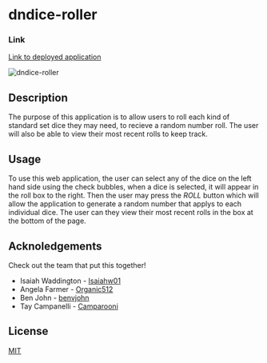 # dndice-roller

### Link 

[Link to deployed application](https://camparooni.github.io/dndice-roller/)

![dndice-roller](DnDice-roller.gif)


## Description

The purpose of this application is to allow users to roll each kind of standard set dice they may need, to recieve a random number roll. The user will also be able to view their most recent rolls to keep track. 

## Usage

To use this web application, the user can select any of the dice on the left hand side using the check bubbles, when a dice is selected, it will appear in the roll box to the right. Then the user may press the *ROLL* button which will allow the application to generate a random number that applys to each individual dice. The user can they view their most recent rolls in the box at the bottom of the page. 


## Acknoledgements

Check out the team that put this together!

- Isaiah Waddington - [Isaiahw01](https://github.com/Isaiahw01)
- Angela Farmer - [Organic512](https://github.com/Organic512)
- Ben John - [benvjohn](https://github.com/benvjohn)
- Tay Campanelli - [Camparooni](https://github.com/Camparooni)

## License

[MIT](https://choosealicense.com/licenses/mit/)
